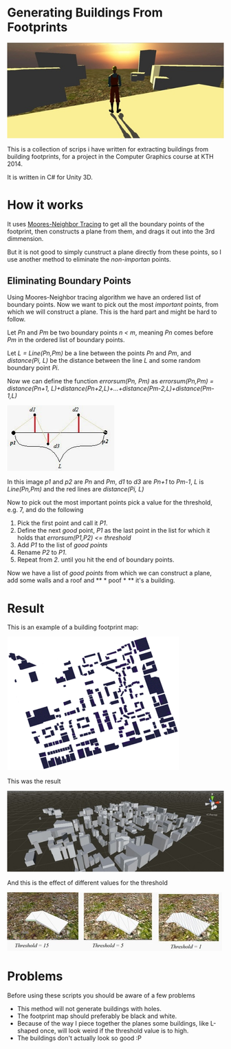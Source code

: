 Generating Buildings From Footprints
====================================


![](images/screenshot2.jpg)

This is a collection of scrips i have written for extracting buildings from building footprints, for a project in the Computer Graphics course at KTH 2014.

It is written in C# for Unity 3D.

# How it works

It uses [Moores-Neighbor Tracing](http://www.imageprocessingplace.com/downloads_V3/root_downloads/tutorials/contour_tracing_Abeer_George_Ghuneim/moore.html)
to get all the boundary points of the footprint, then constructs a plane from them, and drags it out into the 3rd dimmension.

But it is not good to simply cunstruct a plane directly from these points, so I use another method to eliminate the *non-importan* points.

Eliminating Boundary Points
---------------------------

Using Moores-Neighbor tracing algorithm we have an ordered list of boundary points.
Now we want to pick out the most *important* points, from which we will construct a plane.
This is the hard part and might be hard to follow.

Let *Pn* and *Pm* be two boundary points *n < m*, meaning *Pn* comes before *Pm* in the ordered list of boundary points.

Let *L = Line(Pn,Pm)* be a line between the points *Pn* and *Pm*, and *distance(Pi, L)* be the distance between the line *L* and some random boundary point *Pi*.

Now we can define the function *errorsum(Pn, Pm)* as
*errorsum(Pn,Pm) = distance(Pn+1, L)+distance(Pn+2,L)+...+distance(Pm-2,L)+distance(Pm-1,L)*




![](images/illustration.jpg)

In this image *p1* and *p2* are *Pn* and *Pm*, *d1* to *d3* are *Pn+1* to *Pm-1*, *L* is *Line(Pn,Pm)* and the red lines are *distance(Pi, L)*





Now to pick out the most important points pick a value for the threshold, e.g. 7, and do the following

1. Pick the first point and call it *P1*.
2. Define the next *good* point, *P1* as the last point in the list for which it holds that *errorsum(P1,P2) <= threshold*
3. Add *P1* to the list of *good points*
4. Rename *P2* to *P1*.
5. Repeat from *2.* until you hit the end of boundary points.


Now we have a list of *good points* from which we can construct a plane, add some walls and a roof and ** * poof * ** it's a building.

# Result

This is an example of a building footprint map:

![](images/great_map.gif)

This was the result

![](images/screenshot4.jpg)

And this is the effect of different values for the threshold

![](images/examples.jpg)

# Problems

Before using these scripts you should be aware of a few problems

* This method will not generate buildings with holes.
* The footprint map should preferably be black and white.
* Because of the way I piece together the planes some buildings, like L-shaped once, will look weird if the threshold value is to high.
* The buildings don't actually look so good :P
